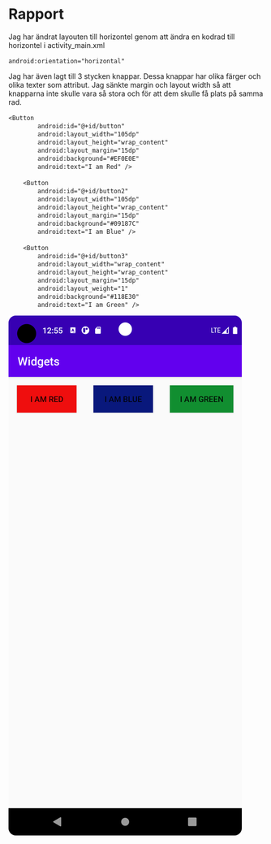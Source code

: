 
# Rapport


Jag har ändrat layouten till horizontel genom att ändra en kodrad till horizontel i activity_main.xml
```
android:orientation="horizontal"
```
Jag har även lagt till 3 stycken knappar. Dessa knappar har olika färger och olika texter som attribut.
Jag sänkte margin och layout width så att knapparna inte skulle vara så stora och för
att dem skulle få plats på samma rad.

```
<Button
        android:id="@+id/button"
        android:layout_width="105dp"
        android:layout_height="wrap_content"
        android:layout_margin="15dp"
        android:background="#EF0E0E"
        android:text="I am Red" />

    <Button
        android:id="@+id/button2"
        android:layout_width="105dp"
        android:layout_height="wrap_content"
        android:layout_margin="15dp"
        android:background="#09187C"
        android:text="I am Blue" />

    <Button
        android:id="@+id/button3"
        android:layout_width="wrap_content"
        android:layout_height="wrap_content"
        android:layout_margin="15dp"
        android:layout_weight="1"
        android:background="#118E30"
        android:text="I am Green" />
```
![](Screenshot_20230425_145529.png)

